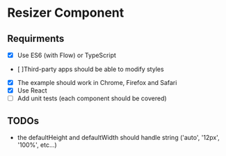 # Resizer Component

## Requirments

- [x] Use ES6 (with Flow) or TypeScript
- [ ]Third-party apps should be able to modify styles
- [x] The example should work in Chrome, Firefox and Safari
- [x] Use React
- [ ] Add unit tests (each component should be covered)

## TODOs

- the defaultHeight and defaultWidth should handle string ('auto', '12px', '100%', etc...)
